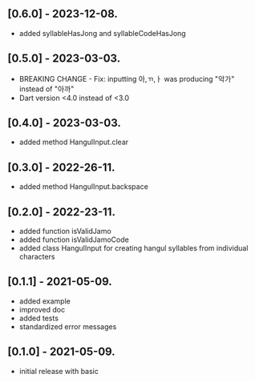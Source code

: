 ## [0.6.0] - 2023-12-08.

* added syllableHasJong and syllableCodeHasJong

## [0.5.0] - 2023-03-03.

* BREAKING CHANGE - Fix: inputting 아,ㄲ,ㅏ was producing "악가"  instead of "아까"
* Dart version <4.0 instead of <3.0

## [0.4.0] - 2023-03-03.

* added method HangulInput.clear

## [0.3.0] - 2022-26-11.

* added method HangulInput.backspace

## [0.2.0] - 2022-23-11.

* added function isValidJamo
* added function isValidJamoCode
* added class HangulInput for creating hangul syllables from individual characters

## [0.1.1] - 2021-05-09.

* added example
* improved doc
* added tests
* standardized error messages

## [0.1.0] - 2021-05-09.

* initial release with basic